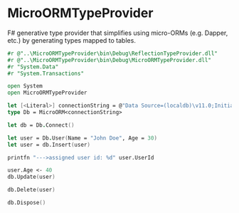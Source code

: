 MicroORMTypeProvider
====================

F# generative type provider that simplifies using micro-ORMs (e.g. Dapper, etc.) by generating types mapped to tables.

```fsharp
#r @"..\MicroORMTypeProvider\bin\Debug\ReflectionTypeProvider.dll"
#r @"..\MicroORMTypeProvider\bin\Debug\MicroORMTypeProvider.dll"
#r "System.Data"
#r "System.Transactions"

open System
open MicroORMTypeProvider

let [<Literal>] connectionString = @"Data Source=(localdb)\v11.0;Initial Catalog=test;Integrated Security=True"
type Db = MicroORM<connectionString>

let db = Db.Connect()

let user = Db.User(Name = "John Doe", Age = 30)
let user = db.Insert(user)

printfn "--->assigned user id: %d" user.UserId

user.Age <- 40
db.Update(user)

db.Delete(user)

db.Dispose()
